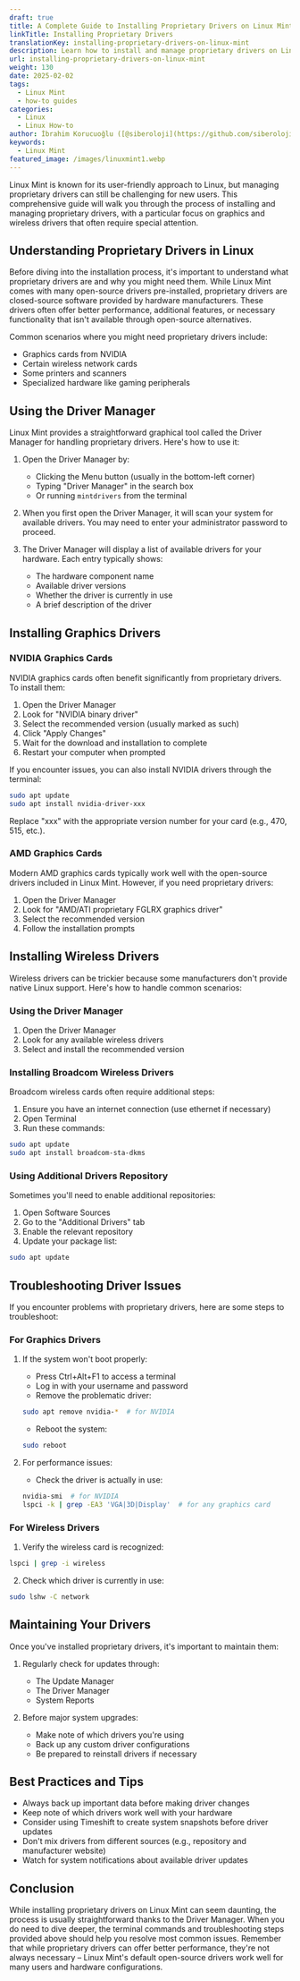 ```yaml
---
draft: true
title: A Complete Guide to Installing Proprietary Drivers on Linux Mint
linkTitle: Installing Proprietary Drivers
translationKey: installing-proprietary-drivers-on-linux-mint
description: Learn how to install and manage proprietary drivers on Linux Mint, with a focus on graphics and wireless drivers that often require special attention.
url: installing-proprietary-drivers-on-linux-mint
weight: 130
date: 2025-02-02
tags:
  - Linux Mint
  - how-to guides
categories:
  - Linux
  - Linux How-to
author: İbrahim Korucuoğlu ([@siberoloji](https://github.com/siberoloji))
keywords:
  - Linux Mint
featured_image: /images/linuxmint1.webp
---
```

Linux Mint is known for its user-friendly approach to Linux, but managing proprietary drivers can still be challenging for new users. This comprehensive guide will walk you through the process of installing and managing proprietary drivers, with a particular focus on graphics and wireless drivers that often require special attention.

## Understanding Proprietary Drivers in Linux

Before diving into the installation process, it's important to understand what proprietary drivers are and why you might need them. While Linux Mint comes with many open-source drivers pre-installed, proprietary drivers are closed-source software provided by hardware manufacturers. These drivers often offer better performance, additional features, or necessary functionality that isn't available through open-source alternatives.

Common scenarios where you might need proprietary drivers include:

- Graphics cards from NVIDIA
- Certain wireless network cards
- Some printers and scanners
- Specialized hardware like gaming peripherals

## Using the Driver Manager

Linux Mint provides a straightforward graphical tool called the Driver Manager for handling proprietary drivers. Here's how to use it:

1. Open the Driver Manager by:
   - Clicking the Menu button (usually in the bottom-left corner)
   - Typing "Driver Manager" in the search box
   - Or running `mintdrivers` from the terminal

2. When you first open the Driver Manager, it will scan your system for available drivers. You may need to enter your administrator password to proceed.

3. The Driver Manager will display a list of available drivers for your hardware. Each entry typically shows:
   - The hardware component name
   - Available driver versions
   - Whether the driver is currently in use
   - A brief description of the driver

## Installing Graphics Drivers

### NVIDIA Graphics Cards

NVIDIA graphics cards often benefit significantly from proprietary drivers. To install them:

1. Open the Driver Manager
2. Look for "NVIDIA binary driver"
3. Select the recommended version (usually marked as such)
4. Click "Apply Changes"
5. Wait for the download and installation to complete
6. Restart your computer when prompted

If you encounter issues, you can also install NVIDIA drivers through the terminal:

```bash
sudo apt update
sudo apt install nvidia-driver-xxx
```

Replace "xxx" with the appropriate version number for your card (e.g., 470, 515, etc.).

### AMD Graphics Cards

Modern AMD graphics cards typically work well with the open-source drivers included in Linux Mint. However, if you need proprietary drivers:

1. Open the Driver Manager
2. Look for "AMD/ATI proprietary FGLRX graphics driver"
3. Select the recommended version
4. Follow the installation prompts

## Installing Wireless Drivers

Wireless drivers can be trickier because some manufacturers don't provide native Linux support. Here's how to handle common scenarios:

### Using the Driver Manager

1. Open the Driver Manager
2. Look for any available wireless drivers
3. Select and install the recommended version

### Installing Broadcom Wireless Drivers

Broadcom wireless cards often require additional steps:

1. Ensure you have an internet connection (use ethernet if necessary)
2. Open Terminal
3. Run these commands:

```bash
sudo apt update
sudo apt install broadcom-sta-dkms
```

### Using Additional Drivers Repository

Sometimes you'll need to enable additional repositories:

1. Open Software Sources
2. Go to the "Additional Drivers" tab
3. Enable the relevant repository
4. Update your package list:

```bash
sudo apt update
```

## Troubleshooting Driver Issues

If you encounter problems with proprietary drivers, here are some steps to troubleshoot:

### For Graphics Drivers

1. If the system won't boot properly:
   - Press Ctrl+Alt+F1 to access a terminal
   - Log in with your username and password
   - Remove the problematic driver:

   ```bash
   sudo apt remove nvidia-*  # for NVIDIA
   ```

   - Reboot the system:

   ```bash
   sudo reboot
   ```

2. For performance issues:
   - Check the driver is actually in use:

   ```bash
   nvidia-smi  # for NVIDIA
   lspci -k | grep -EA3 'VGA|3D|Display'  # for any graphics card
   ```

### For Wireless Drivers

1. Verify the wireless card is recognized:

```bash
lspci | grep -i wireless
```

2. Check which driver is currently in use:

```bash
sudo lshw -C network
```

## Maintaining Your Drivers

Once you've installed proprietary drivers, it's important to maintain them:

1. Regularly check for updates through:
   - The Update Manager
   - The Driver Manager
   - System Reports

2. Before major system upgrades:
   - Make note of which drivers you're using
   - Back up any custom driver configurations
   - Be prepared to reinstall drivers if necessary

## Best Practices and Tips

- Always back up important data before making driver changes
- Keep note of which drivers work well with your hardware
- Consider using Timeshift to create system snapshots before driver updates
- Don't mix drivers from different sources (e.g., repository and manufacturer website)
- Watch for system notifications about available driver updates

## Conclusion

While installing proprietary drivers on Linux Mint can seem daunting, the process is usually straightforward thanks to the Driver Manager. When you do need to dive deeper, the terminal commands and troubleshooting steps provided above should help you resolve most common issues. Remember that while proprietary drivers can offer better performance, they're not always necessary – Linux Mint's default open-source drivers work well for many users and hardware configurations.
